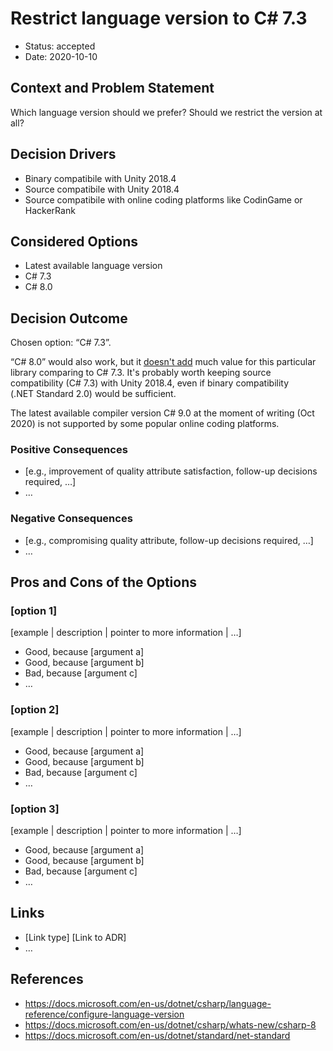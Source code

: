 # Restrict language version to C# 7.3

* Status: accepted
* Date: 2020-10-10

## Context and Problem Statement

Which language version should we prefer? Should we restrict the version at all?

## Decision Drivers

* Binary compatibile with Unity 2018.4
* Source compatibile with Unity 2018.4
* Source compatibile with online coding platforms like CodinGame or HackerRank

## Considered Options

* Latest available language version
* C# 7.3
* C# 8.0

## Decision Outcome

Chosen option: “C# 7.3”.

“C# 8.0” would also work, but it [doesn't add](https://docs.microsoft.com/en-us/dotnet/csharp/whats-new/csharp-8) much value for this particular library comparing to C# 7.3.
It's probably worth keeping source compatibility (C# 7.3) with Unity 2018.4, even if binary compatibility (.NET Standard 2.0) would be sufficient.

The latest available compiler version C# 9.0 at the moment of writing (Oct 2020) is not supported by some popular online coding platforms.

### Positive Consequences <!-- optional -->

* [e.g., improvement of quality attribute satisfaction, follow-up decisions required, …]
* …

### Negative Consequences <!-- optional -->

* [e.g., compromising quality attribute, follow-up decisions required, …]
* …

## Pros and Cons of the Options <!-- optional -->

### [option 1]

[example | description | pointer to more information | …] <!-- optional -->

* Good, because [argument a]
* Good, because [argument b]
* Bad, because [argument c]
* … <!-- numbers of pros and cons can vary -->

### [option 2]

[example | description | pointer to more information | …] <!-- optional -->

* Good, because [argument a]
* Good, because [argument b]
* Bad, because [argument c]
* … <!-- numbers of pros and cons can vary -->

### [option 3]

[example | description | pointer to more information | …] <!-- optional -->

* Good, because [argument a]
* Good, because [argument b]
* Bad, because [argument c]
* … <!-- numbers of pros and cons can vary -->

## Links <!-- optional -->

* [Link type] [Link to ADR] <!-- example: Refined by [ADR-0005](0005-example.md) -->
* … <!-- numbers of links can vary -->

## References

* https://docs.microsoft.com/en-us/dotnet/csharp/language-reference/configure-language-version
* https://docs.microsoft.com/en-us/dotnet/csharp/whats-new/csharp-8
* https://docs.microsoft.com/en-us/dotnet/standard/net-standard
